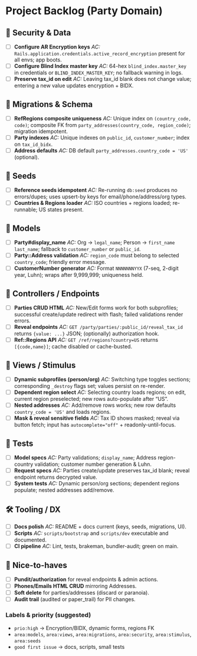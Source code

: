 # Project Backlog (Party Domain)

## 🔐 Security & Data

* [ ] **Configure AR Encryption keys**
  *AC:* `Rails.application.credentials.active_record_encryption` present for all envs; app boots.
* [ ] **Configure Blind Index master key**
  *AC:* 64-hex `blind_index.master_key` in credentials or `BLIND_INDEX_MASTER_KEY`; no fallback warning in logs.
* [ ] **Preserve tax\_id on edit**
  *AC:* Leaving tax\_id blank does not change value; entering a new value updates encryption + BIDX.

## 🧱 Migrations & Schema

* [ ] **RefRegions composite uniqueness**
  *AC:* Unique index on `(country_code, code)`; composite FK from `party_addresses(country_code, region_code)`; migration idempotent.
* [ ] **Party indexes**
  *AC:* Unique indexes on `public_id`, `customer_number`; index on `tax_id_bidx`.
* [ ] **Address defaults**
  *AC:* DB default `party_addresses.country_code = 'US'` (optional).

## 🌱 Seeds

* [ ] **Reference seeds idempotent**
  *AC:* Re-running `db:seed` produces no errors/dupes; uses upsert-by keys for email/phone/address/org types.
* [ ] **Countries & Regions loader**
  *AC:* ISO countries + regions loaded; re-runnable; US states present.

## 🧠 Models

* [ ] **Party#display\_name**
  *AC:* Org → `legal_name`; Person → `first_name last_name`; fallback to `customer_number` or `public_id`.
* [ ] **Party::Address validation**
  *AC:* `region_code` must belong to selected `country_code`; friendly error message.
* [ ] **CustomerNumber generator**
  *AC:* Format `NNNNNNNYYX` (7-seq, 2-digit year, Luhn); wraps after 9,999,999; uniqueness held.

## 🧭 Controllers / Endpoints

* [ ] **Parties CRUD HTML**
  *AC:* New/Edit forms work for both subprofiles; successful create/update redirect with flash; failed validations render errors.
* [ ] **Reveal endpoints**
  *AC:* `GET /party/parties/:public_id/reveal_tax_id` returns `{value: ...}` JSON; (optionally) authorization hook.
* [ ] **Ref::Regions API**
  *AC:* `GET /ref/regions?country=US` returns `[{code,name}]`; cache disabled or cache-busted.

## 🎨 Views / Stimulus

* [ ] **Dynamic subprofiles (person/org)**
  *AC:* Switching type toggles sections; corresponding `_destroy` flags set; values persist on re-render.
* [ ] **Dependent region select**
  *AC:* Selecting country loads regions; on edit, current region preselected; new rows auto-populate after “US”.
* [ ] **Nested addresses**
  *AC:* Add/remove rows works; new row defaults `country_code = 'US'` and loads regions.
* [ ] **Mask & reveal sensitive fields**
  *AC:* Tax ID shows masked; reveal via button fetch; input has `autocomplete="off"` + readonly-until-focus.

## 🧪 Tests

* [ ] **Model specs**
  *AC:* Party validations; `display_name`; Address region-country validation; customer number generation & Luhn.
* [ ] **Request specs**
  *AC:* Parties create/update preserves tax\_id blank; reveal endpoint returns decrypted value.
* [ ] **System tests**
  *AC:* Dynamic person/org sections; dependent regions populate; nested addresses add/remove.

## 🛠 Tooling / DX

* [ ] **Docs polish**
  *AC:* README + docs current (keys, seeds, migrations, UI).
* [ ] **Scripts**
  *AC:* `scripts/bootstrap` and `scripts/dev` executable and documented.
* [ ] **CI pipeline**
  *AC:* Lint, tests, brakeman, bundler-audit; green on main.

## 🚀 Nice-to-haves

* [ ] **Pundit/authorization** for reveal endpoints & admin actions.
* [ ] **Phones/Emails HTML CRUD** mirroring Addresses.
* [ ] **Soft delete** for parties/addresses (discard or paranoia).
* [ ] **Audit trail** (audited or paper\_trail) for PII changes.

### Labels & priority (suggested)

* `prio:high` → Encryption/BIDX, dynamic forms, regions FK
* `area:models`, `area:views`, `area:migrations`, `area:security`, `area:stimulus`, `area:seeds`
* `good first issue` → docs, scripts, small tests